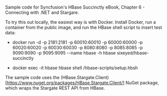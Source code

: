 Sample code for Syncfusion's HBase Succinctly eBook, Chapter 6 - Connecting with .NET and Stargare.

To try this out locally, the easiest way is with Docker. Install Docker, run a container from the public image, and run the HBase shell script to insert test data:

* docker run -d -p 2181:2181 -p 60010:60010 -p 60000:60000  -p 60020:60020 -p 60030:60030  -p 8080:8080 -p 8085:8085  -p 9090:9090 -p 9095:9095  --name hbase -h hbase  sixeyed/hbase-succinctly

* docker exec -it hbase hbase shell /hbase-scripts/setup.hbsh

The sample code uses the (HBase.Stargate.Client)[https://www.nuget.org/packages/HBase.Stargate.Client/] NuGet package, which wraps the Stargate REST API from HBase. 
